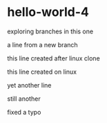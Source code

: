 # hello-world-4
exploring branches in this one

a line from a new branch

this line created after linux clone

this line created on linux

yet another line

still another

fixed a typo
